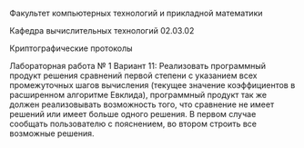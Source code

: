 Факультет компьютерных технологий и прикладной математики

Кафедра вычислительных технологий 02.03.02

Криптографические протоколы

Лабораторная работа № 1
Вариант 11: Реализовать программный продукт решения сравнений первой степени
с указанием всех промежуточных шагов вычисления (текущее значение
коэффициентов в расширенном алгоритме Евклида), программный продукт
так же должен реализовывать возможность того, что сравнение не имеет
решений или имеет больше одного решения. В первом случае сообщать
пользователю с пояснением, во втором строить все возможные решения.
